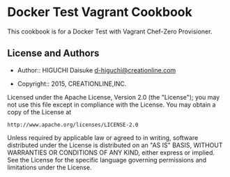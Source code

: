 Docker Test Vagrant Cookbook
============================

This cookbook is for a Docker Test with Vagrant Chef-Zero Provisioner.

License and Authors
-------------------
* Author:: HIGUCHI Daisuke <d-higuchi@creationline.com>

* Copyright:: 2015, CREATIONLINE,INC.

Licensed under the Apache License, Version 2.0 (the "License");
you may not use this file except in compliance with the License.
You may obtain a copy of the License at

    http://www.apache.org/licenses/LICENSE-2.0

Unless required by applicable law or agreed to in writing, software
distributed under the License is distributed on an "AS IS" BASIS,
WITHOUT WARRANTIES OR CONDITIONS OF ANY KIND, either express or implied.
See the License for the specific language governing permissions and
limitations under the License.
